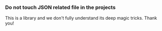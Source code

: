 ### Do not touch JSON related file in the projects
This is a library and we don't fully understand its deep magic tricks. 
Thank you!